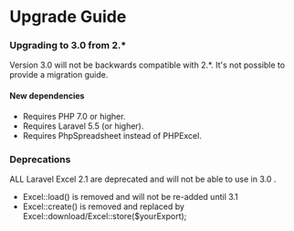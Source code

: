# Upgrade Guide

### Upgrading to 3.0 from 2.*

Version 3.0 will not be backwards compatible with 2.*. It's not possible to provide a migration guide.

#### New dependencies

* Requires PHP 7.0 or higher.
* Requires Laravel 5.5 (or higher).
* Requires PhpSpreadsheet instead of PHPExcel.

### Deprecations

ALL Laravel Excel 2.1 are deprecated and will not be able to use in 3.0 . 

- Excel::load() is removed and will not be re-added until 3.1
- Excel::create() is removed and replaced by Excel::download/Excel::store($yourExport);
